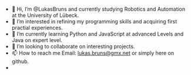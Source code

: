 - 👋 Hi, I’m @LukasBruns and currently studying Robotics and Automation at the University of Lübeck.
- 👀 I’m interested in refining my programming skills and acquiring first practial experiences.
- 🌱 I’m currently learning Python and JavaScript at advanced Levels and Java on expert level.
- 💞️ I’m looking to collaborate on interesting projects.
- 📫 How to reach me Email: lukas.bruns@gmx.net or simply here on github.
- 

<!---
LukasBruns/LukasBruns is a ✨ special ✨ repository because its `README.md` (this file) appears on your GitHub profile.
You can click the Preview link to take a look at your changes.
--->
